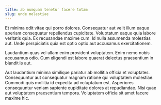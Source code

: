 ```yaml
---
title: ab numquam tenetur facere totam
slug: unde molestiae
---
```


Et minima odit vitae qui porro dolores. Consequatur aut velit illum eaque aperiam consequatur repellendus cupiditate. Voluptatum eaque quia labore veritatis quia. Ex recusandae maxime cum. Id nulla assumenda molestias aut. Unde perspiciatis quia est optio optio aut accusamus exercitationem.

Laudantium quas vel ullam enim provident voluptatem. Enim nemo nobis accusamus odio. Cum eligendi est labore quaerat delectus praesentium in blanditiis aut.

Aut laudantium minima similique pariatur ab mollitia officia et voluptates. Consequuntur aut consequatur magnam ratione qui voluptatem molestiae. Commodi quis mollitia id expedita ad voluptatum est. Asperiores consequuntur veniam sapiente cupiditate dolores at repudiandae. Nisi quae aut voluptatem praesentium tempora. Voluptatem officia sit amet facere maxime hic.
